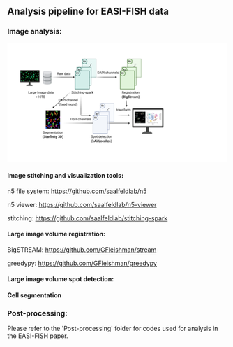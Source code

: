 ## Analysis pipeline for EASI-FISH data


### Image analysis: 
![](/EASI-FISH_pipeline.png)
#### Image stitching and visualization tools:  

n5 file system:
https://github.com/saalfeldlab/n5

n5 viewer: 
https://github.com/saalfeldlab/n5-viewer

stitching: 
https://github.com/saalfeldlab/stitching-spark

#### Large image volume registration:   

BigSTREAM:
https://github.com/GFleishman/stream

greedypy:
https://github.com/GFleishman/greedypy

#### Large image volume spot detection: 

#### Cell segmentation


### Post-processing: 
Please refer to the 'Post-processing' folder for codes used for analysis in the EASI-FISH paper. 


